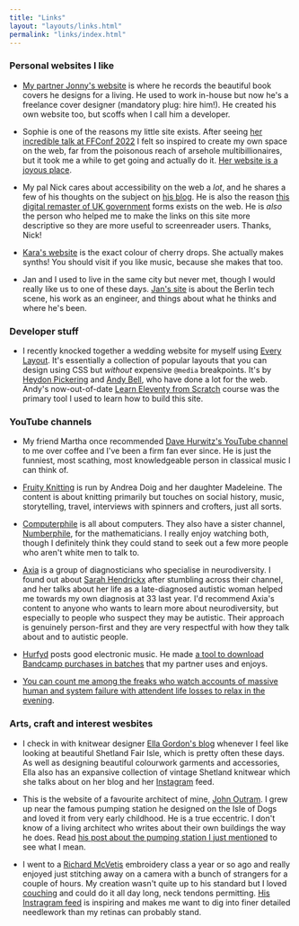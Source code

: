 ```yaml
---
title: "Links"
layout: "layouts/links.html"
permalink: "links/index.html"
---
```


### Personal websites I like

-   [My partner Jonny's website](https://jpelham.co.uk/) is where he records the beautiful book covers he designs for a living. He used to work in-house but now he's a freelance cover designer (mandatory plug: hire him!). He created his own website too, but scoffs when I call him a developer.

-   Sophie is one of the reasons my little site exists. After seeing [her incredible talk at FFConf 2022](https://www.youtube.com/watch?v=vGYm9VdfJ8s) I felt so inspired to create my own space on the web, far from the poisonous reach of arsehole multibillionaires, but it took me a while to get going and actually do it. [Her website is a joyous place](https://localghost.dev/).

-   My pal Nick cares about accessibility on the web a _lot_, and he shares a few of his thoughts on the subject on [his blog](https://nickcolley.co.uk/). He is also the reason [this digital remaster of UK government](https://design-of-forms.online/) forms exists on the web. He is _also_ the person who helped me to make the links on this site more descriptive so they are more useful to screenreader users. Thanks, Nick!

-   [Kara's website](https://ghost.computer/) is the exact colour of cherry drops. She actually makes synths! You should visit if you like music, because she makes that too.

-   Jan and I used to live in the same city but never met, though I would really like us to one of these days. [Jan's site](https://writing.jan.io/) is about the Berlin tech scene, his work as an engineer, and things about what he thinks and where he's been.

### Developer stuff

-   I recently knocked together a wedding website for myself using [Every Layout](https://every-layout.dev/). It's essentially a collection of popular layouts that you can design using CSS but _without_ expensive `@media` breakpoints. It's by [Heydon Pickering](https://heydonworks.com/) and [Andy Bell](https://andy-bell.co.uk/), who have done a lot for the web. Andy's now-out-of-date [Learn Eleventy from Scratch](https://learneleventyfromscratch.com/) course was the primary tool I used to learn how to build this site.

### YouTube channels

-   My friend Martha once recommended [Dave Hurwitz's YouTube channel](https://www.youtube.com/@DavesClassicalGuide) to me over coffee and I've been a firm fan ever since. He is just the funniest, most scathing, most knowledgeable person in classical music I can think of.

-   [Fruity Knitting](https://www.youtube.com/@FruityKnitting) is run by Andrea Doig and her daughter Madeleine. The content is about knitting primarily but touches on social history, music, storytelling, travel, interviews with spinners and crofters, just all sorts.

-   [Computerphile](https://www.youtube.com/@Computerphile) is all about computers. They also have a sister channel, [Numberphile](https://www.youtube.com/@numberphile), for the mathematicians. I really enjoy watching both, though I definitely think they could stand to seek out a few more people who aren't white men to talk to.

-   [Axia](https://www.youtube.com/@axiaasd2184/featured) is a group of diagnosticians who specialise in neurodiversity. I found out about [Sarah Hendrickx](https://www.youtube.com/watch?v=yKzWbDPisNk&t=3633s) after stumbling across their channel, and her talks about her life as a late-diagnosed autistic woman helped me towards my own diagnosis at 33 last year. I'd recommend Axia's content to anyone who wants to learn more about neurodiversity, but especially to people who suspect they may be autistic. Their approach is genuinely person-first and they are very respectful with how they talk about and to autistic people.

-   [Hurfyd](https://www.youtube.com/@hurfyd) posts good electronic music. He made [a tool to download Bandcamp purchases in batches](https://github.com/hyphmongo/batchcamp) that my partner uses and enjoys.

-   [You can count me among the freaks who watch accounts of massive human and system failure with attendent life losses to relax in the evening](https://www.youtube.com/@MentourPilot).

### Arts, craft and interest wesbites

-   I check in with knitwear designer [Ella Gordon's blog](https://ellagordondesigns.co.uk/) whenever I feel like looking at beautiful Shetland Fair Isle, which is pretty often these days. As well as designing beautiful colourwork garments and accessories, Ella also has an expansive collection of vintage Shetland knitwear which she talks about on her blog and her [Instagram](https://www.instagram.com/ellagordondesigns/) feed.

-   This is the website of a favourite architect of mine, [John Outram](http://www.johnoutram.com/). I grew up near the famous pumping station he designed on the Isle of Dogs and loved it from very early childhood. He is a true eccentric. I don't know of a living architect who writes about their own buildings the way he does. Read [his post about the pumping station I just mentioned](http://www.johnoutram.com/projectsmenu.html) to see what I mean.

-   I went to a [Richard McVetis](https://www.richardmcvetis.co.uk/) embroidery class a year or so ago and really enjoyed just stitching away on a camera with a bunch of strangers for a couple of hours. My creation wasn't quite up to his standard but I loved [couching](https://createwhimsy.com/projects/couching-stitch-for-lovely-lines/) and could do it all day long, neck tendons permitting. [His Instragram feed](https://www.instagram.com/richardmcvetis/) is inspiring and makes me want to dig into finer detailed needlework than my retinas can probably stand.
